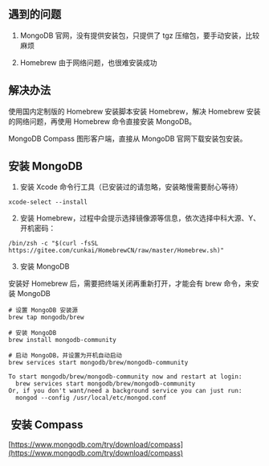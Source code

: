 ## 遇到的问题

1. MongoDB 官网，没有提供安装包，只提供了 tgz 压缩包，要手动安装，比较麻烦

1. Homebrew 由于网络问题，也很难安装成功

## 解决办法

使用国内定制版的 Homebrew 安装脚本安装 Homebrew，解决 Homebrew 安装的网络问题，再使用 Homebrew 命令直接安装 MongoDB。

MongoDB Compass 图形客户端，直接从 MongoDB 官网下载安装包安装。

## 安装 MongoDB

1. 安装 Xcode 命令行工具（已安装过的请忽略，安装略慢需要耐心等待）

```
xcode-select --install
```

2. 安装 Homebrew，过程中会提示选择镜像源等信息，依次选择中科大源、Y、开机密码：

```
/bin/zsh -c "$(curl -fsSL https://gitee.com/cunkai/HomebrewCN/raw/master/Homebrew.sh)"
```

3. 安装 MongoDB

安装好 Homebrew 后，需要把终端关闭再重新打开，才能会有 brew 命令，来安装 MongoDB

```
# 设置 MongoDB 安装源
brew tap mongodb/brew

# 安装 MongoDB
brew install mongodb-community

# 启动 MongoDB，并设置为开机自动启动
brew services start mongodb/brew/mongodb-community
```

```
To start mongodb/brew/mongodb-community now and restart at login:
  brew services start mongodb/brew/mongodb-community
Or, if you don't want/need a background service you can just run:
  mongod --config /usr/local/etc/mongod.conf
```

##  安装 Compass

[https://www.mongodb.com/try/download/compass](https://www.mongodb.com/try/download/compass)